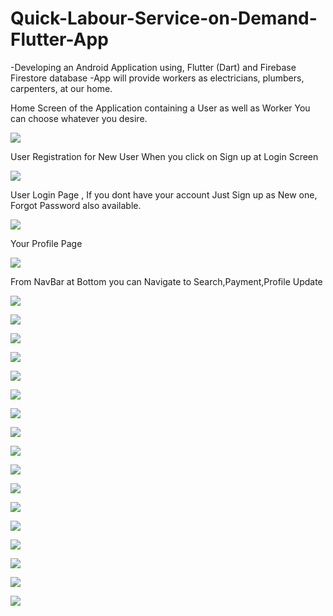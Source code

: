 # Quick-Labour-Service-on-Demand-Flutter-App
-Developing an Android Application using, Flutter (Dart) and Firebase Firestore database -App will provide workers as electricians, plumbers, carpenters, at our home.

Home Screen of the Application containing a User as well as Worker
You can choose whatever you desire.

![](images/Screenshot%20(562).png)

User Registration for New User When you click on Sign up at Login Screen

![](images/Screenshot%20(563).png)


User Login Page , If you dont have your account Just Sign up as New one, Forgot Password also available.

![](images/Screenshot%20(564).png)

Your Profile Page

![](images/Screenshot%20(565).png)

From NavBar at Bottom you can Navigate to Search,Payment,Profile Update

![](images/Screenshot%20(566).png)

![](images/Screenshot%20(567).png)

![](images/Screenshot%20(568).png)

![](images/Screenshot%20(569).png)

![](images/Screenshot%20(570).png)

![](images/Screenshot%20(571).png)

![](images/Screenshot%20(572).png)

![](images/Screenshot%20(573).png)

![](images/Screenshot%20(574).png)

![](images/Screenshot%20(575).png)

![](images/Screenshot%20(576).png)

![](images/Screenshot%20(577).png)

![](images/Screenshot%20(578).png)

![](images/Screenshot%20(579).png)

![](images/Screenshot%20(580).png)

![](images/Screenshot%20(581).png)

![](images/Screenshot%20(582).png)
